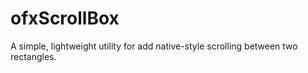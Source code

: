 # ofxScrollBox

A simple, lightweight utility for add native-style scrolling between two rectangles.

